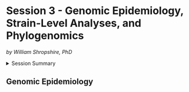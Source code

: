# Session 3 - Genomic Epidemiology, Strain-Level Analyses, and Phylogenomics
*by William Shropshire, PhD*

<details>
  <summary>
  Session Summary</summary>
    <p></p>
  * Genomic Epidemiology
   
    * History
    
      * London Cholera Epidemic of 1850s
      
        * RStudio example
  
  * Strain-level Analyses
  
  * Phylogenomics

</details>

## Genomic Epidemiology
